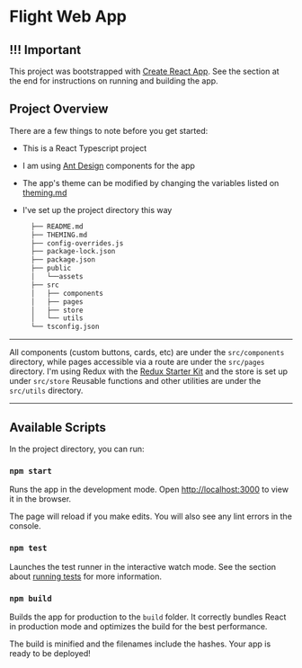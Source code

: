 # Flight Web App

## !!! Important

This project was bootstrapped with [Create React App](https://github.com/facebook/create-react-app).
See the section at the end for instructions on running and building the app.

## Project Overview

There are a few things to note before you get started:

- This is a React Typescript project
- I am using [Ant Design](https://ant.design) components for the app
- The app's theme can be modified by changing the variables listed on [theming.md](./THEMING.md)
- I've set up the project directory this way
  
  ```bash
    ├── README.md
    ├── THEMING.md
    ├── config-overrides.js
    ├── package-lock.json
    ├── package.json
    ├── public
    │   └──assets
    ├── src
    │   ├── components
    │   ├── pages
    │   ├── store
    │   └── utils
    └── tsconfig.json
  ```

---

All components (custom buttons, cards, etc) are under the `src/components` directory, while pages accessible via a route are under the `src/pages` directory.
I'm using Redux with the [Redux Starter Kit](https://redux-starter-kit.js.org/) and the store is set up under `src/store`
Reusable functions and other utilities are under the `src/utils` directory.

---

## Available Scripts

In the project directory, you can run:

### `npm start`

Runs the app in the development mode.
Open [http://localhost:3000](http://localhost:3000) to view it in the browser.

The page will reload if you make edits.
You will also see any lint errors in the console.

### `npm test`

Launches the test runner in the interactive watch mode.
See the section about [running tests](https://facebook.github.io/create-react-app/docs/running-tests) for more information.

### `npm build`

Builds the app for production to the `build` folder.
It correctly bundles React in production mode and optimizes the build for the best performance.

The build is minified and the filenames include the hashes.
Your app is ready to be deployed!
